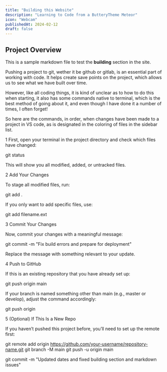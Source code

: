 ```yaml
---
title: "Building this Website"
description: "Learning to Code from a ButteryTheme Meteor"
icon: "Webcam"
publishedAt: 2024-02-12
draft: false
---
```


## Project Overview

This is a sample markdown file to test the **building** section in the site.


Pushing a project to git, wether it be github or gitlab, is an essential part of working with code.
It helps create save points on the project, which allows us to see what we have built over time.

However, like all coding things, it is kind of unclear as to how to do this when starting,
it also has some commands native to terminal, which is the best method of going about it, and even though I have done it a number of times, I often forget!

So here are the commands, in order, when changes have been made to a project in VS code, as is designated in the coloring of files in the sidebar list.


1 First, open your terminal in the project directory and check which files have changed:

git status

This will show you all modified, added, or untracked files.


2 Add Your Changes

To stage all modified files, run:

git add .

If you only want to add specific files, use:

git add filename.ext


3 Commit Your Changes

Now, commit your changes with a meaningful message:

git commit -m "Fix build errors and prepare for deployment"

Replace the message with something relevant to your update.


4 Push to GitHub

If this is an existing repository that you have already set up:

git push origin main

If your branch is named something other than main (e.g., master or develop), adjust the command accordingly:

git push origin <branch-name>


5 (Optional) If This Is a New Repo

If you haven’t pushed this project before, you’ll need to set up the remote first:

git remote add origin https://github.com/your-username/repository-name.git
git branch -M main
git push -u origin main




git commit -m "Updated dates and fixed building section and markdown issues"
